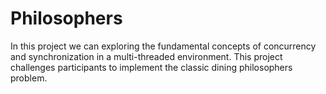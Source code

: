 # Philosophers

In this project we can exploring the fundamental concepts of concurrency and synchronization in a multi-threaded environment. This project challenges participants to implement the classic dining philosophers problem.
